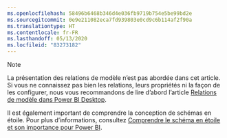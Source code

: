 ```yaml
---
ms.openlocfilehash: 58496b6468b346d4e036fb9719b754e5be99bd2e
ms.sourcegitcommit: 0e9e211082eca7fd939803e0cd9c6b114af2f90a
ms.translationtype: HT
ms.contentlocale: fr-FR
ms.lasthandoff: 05/13/2020
ms.locfileid: "83273182"
---
```

> [!NOTE]
> La présentation des relations de modèle n’est pas abordée dans cet article. Si vous ne connaissez pas bien les relations, leurs propriétés ni la façon de les configurer, nous vous recommandons de lire d’abord l’article [Relations de modèle dans Power BI Desktop](../../transform-model/desktop-relationships-understand.md).
>
> Il est également important de comprendre la conception de schémas en étoile. Pour plus d’informations, consultez [Comprendre le schéma en étoile et son importance pour Power BI](../star-schema.md).